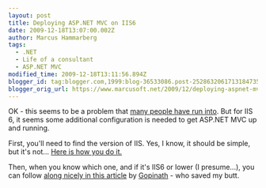 ```yaml
---
layout: post
title: Deploying ASP.NET MVC on IIS6
date: 2009-12-18T13:07:00.002Z
author: Marcus Hammarberg
tags:
  - .NET
  - Life of a consultant
  - ASP.NET MVC
modified_time: 2009-12-18T13:11:56.894Z
blogger_id: tag:blogger.com,1999:blog-36533086.post-2528632061713184735
blogger_orig_url: https://www.marcusoft.net/2009/12/deploying-aspnet-mvc-on-iis6.html
---
```


OK - this seems to be a problem that [many people have run into](http://www.google.se/search?hl=sv&q=asp.net+mvc+404&meta=). But for IIS 6, it seems some additional configuration is needed to get ASP.NET MVC up and running.

First, you'll need to find the version of IIS. Yes, I know, it should be simple, but it's not... [Here is how you do it.](http://classicasp.aspfaq.com/general/how-do-i-determine-which-version-of-iis/asp-i-m-running.html)

Then, when you know which one, and if it's IIS6 or lower (I presume...), you can follow [along nicely in this article](http://www.techdreams.org/microsoft/aspnet/how-to-fix-404-errors-of-aspnet-mvc-website-deployed-on-iis-6-windows-server-2003/2572-20090515/comment-page-1#comment-9012) by [Gopinath](http://www.techdreams.org/) - who saved my butt.
